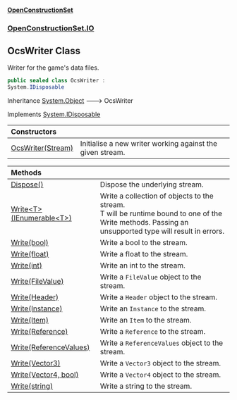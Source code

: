 #### [OpenConstructionSet](index.md 'index')
### [OpenConstructionSet.IO](index.md#OpenConstructionSet_IO 'OpenConstructionSet.IO')
## OcsWriter Class
Writer for the game's data files.  
```csharp
public sealed class OcsWriter :
System.IDisposable
```

Inheritance [System.Object](https://docs.microsoft.com/en-us/dotnet/api/System.Object 'System.Object') &#129106; OcsWriter  

Implements [System.IDisposable](https://docs.microsoft.com/en-us/dotnet/api/System.IDisposable 'System.IDisposable')  

| Constructors | |
| :--- | :--- |
| [OcsWriter(Stream)](jIyrpvX8W6_zOJ7SP4+oqQ.md 'OpenConstructionSet.IO.OcsWriter.OcsWriter(System.IO.Stream)') | Initialise a new writer working against the given stream.<br/> |

| Methods | |
| :--- | :--- |
| [Dispose()](3INognOZLPyo_YcM+qFx1Q.md 'OpenConstructionSet.IO.OcsWriter.Dispose()') | Dispose the underlying stream.<br/> |
| [Write&lt;T&gt;(IEnumerable&lt;T&gt;)](FpAs07YyMVGu_hcYZV66bg.md 'OpenConstructionSet.IO.OcsWriter.Write&lt;T&gt;(System.Collections.Generic.IEnumerable&lt;T&gt;)') | Write a collection of objects to the stream.<br/>T will be runtime bound to one of the Write methods. Passing an unsupported type will result in errors.<br/> |
| [Write(bool)](sQltuRKs72Ct1UbaGn5lJQ.md 'OpenConstructionSet.IO.OcsWriter.Write(bool)') | Write a bool to the stream.<br/> |
| [Write(float)](FSO1L3TEwrqcbcmH1TPLQA.md 'OpenConstructionSet.IO.OcsWriter.Write(float)') | Write a float to the stream.<br/> |
| [Write(int)](LNKtJ3KgsxQfzb8cZ0HlPw.md 'OpenConstructionSet.IO.OcsWriter.Write(int)') | Write an int to the stream.<br/> |
| [Write(FileValue)](AefwuyNk8xNTKhmOTTxt7g.md 'OpenConstructionSet.IO.OcsWriter.Write(OpenConstructionSet.Models.FileValue)') | Write a `FileValue` object to the stream.<br/> |
| [Write(Header)](5UkMGrKgsN+a43BQKEqnyw.md 'OpenConstructionSet.IO.OcsWriter.Write(OpenConstructionSet.Models.Header)') | Write a `Header` object to the stream.<br/> |
| [Write(Instance)](WzrSabmFyilTVf93UxkSnQ.md 'OpenConstructionSet.IO.OcsWriter.Write(OpenConstructionSet.Models.Instance)') | Write an `Instance` to the stream.<br/> |
| [Write(Item)](AnyG6bVS9dkCxEm9aDX1Jw.md 'OpenConstructionSet.IO.OcsWriter.Write(OpenConstructionSet.Models.Item)') | Write an `Item` to the stream.<br/> |
| [Write(Reference)](3vpC1wn+nL9NLmDaCX3l4w.md 'OpenConstructionSet.IO.OcsWriter.Write(OpenConstructionSet.Models.Reference)') | Write a `Reference` to the stream.<br/> |
| [Write(ReferenceValues)](oKUTs629EFrJSlh3qgBnFQ.md 'OpenConstructionSet.IO.OcsWriter.Write(OpenConstructionSet.Models.ReferenceValues)') | Write a `ReferenceValues` object to the stream.<br/> |
| [Write(Vector3)](tX+Gu7wqujXue_ie5NdbhQ.md 'OpenConstructionSet.IO.OcsWriter.Write(OpenConstructionSet.Models.Vector3)') | Write a `Vector3` object to the stream.<br/> |
| [Write(Vector4, bool)](iWVeA0qxKbdxVRzn+wrBNg.md 'OpenConstructionSet.IO.OcsWriter.Write(OpenConstructionSet.Models.Vector4, bool)') | Write a `Vector4` object to the stream.<br/> |
| [Write(string)](tFtj8d0KegTpG2chXL7o6Q.md 'OpenConstructionSet.IO.OcsWriter.Write(string)') | Write a string to the stream.<br/> |
